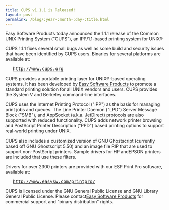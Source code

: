 ```yaml
---
title: CUPS v1.1.1 is Released!
layout: post
permalink: /blog/:year-:month-:day-:title.html
---
```


Easy Software Products today announced the 1.1.1 release of the Common UNIX Printing System ("CUPS"), an IPP/1.1-based printing system for UNIX®<P>CUPS 1.1.1 fixes several small bugs as well as some build and security issues that have been identified by CUPS users. Binaries for several platforms are available at:<UL><PRE><A HREF="http://www.cups.org">http://www.cups.org</A></PRE></UL><P>CUPS provides a portable printing layer for UNIX®-based operating systems. It has been developed by <A HREF="http://www.easysw.com">Easy Software Products</A> to promote a standard printing solution for all UNIX vendors and users. CUPS provides the System V and Berkeley command-line interfaces.<P>CUPS uses the Internet Printing Protocol ("IPP") as the basis for managing print jobs and queues. The Line Printer Daemon ("LPD") Server Message Block ("SMB"), and AppSocket (a.k.a. JetDirect) protocols are also supported with reduced functionality. CUPS adds network printer browsing and PostScript Printer Description ("PPD") based printing options to support real-world printing under UNIX.<P>CUPS also includes a customized version of GNU Ghostscript (currently based off GNU Ghostscript 5.50) and an image file RIP that are used to support non-PostScript printers. Sample drivers for HP andEPSON printers are included that use these filters.<P>Drivers for over 2300 printers are provided with our ESP Print Pro software, available at:<UL><PRE><A HREF="http://www.easysw.com/printpro/">http://www.easysw.com/printpro/</A></PRE></UL><P>CUPS is licensed under the GNU General Public License and GNU Library General Public License.  Please contact<A HREF="mailto:info@easysw.com">Easy Software Products</A> for commercial support and "binary distribution" rights.
